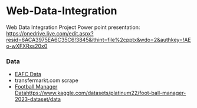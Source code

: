 # Web-Data-Integration
Web Data Integration Project
Power point presentation: https://onedrive.live.com/edit.aspx?resid=6ACA3975EA6C35C6!3845&ithint=file%2cpptx&wdo=2&authkey=!AEo-wXFXRxs20x0



### Data
- [EAFC Data](https://www.kaggle.com/datasets/stefanoleone992/ea-sports-fc-24-complete-player-dataset)
- transfermarkt.com scrape
- [Football Manager Data](https://www.kaggle.com/datasets/platinum22/foot-ball-manager-2023-dataset/data)https://www.kaggle.com/datasets/platinum22/foot-ball-manager-2023-dataset/data
